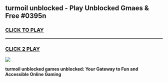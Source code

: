 
## turmoil unblocked - Play Unblocked Gmaes & Free #0395n
<h3>
<a href="https://news.freeplayer.one?title=turmoil_unblocked&ref=26F">CLICK TO PLAY</a></h3>
<hr>

<h3>
<a href="https://news.freeplayer.one?title=turmoil_unblocked&ref=26F">CLICK 2 PLAY</a>
  
</h3>

<a href="https://news.freeplayer.one?title=turmoil_unblocked&ref=26F/"><img src="https://clearcache.store/games.png"></a>


**turmoil unblocked games unblocked: Your Gateway to Fun and Accessible Online Gaming**
